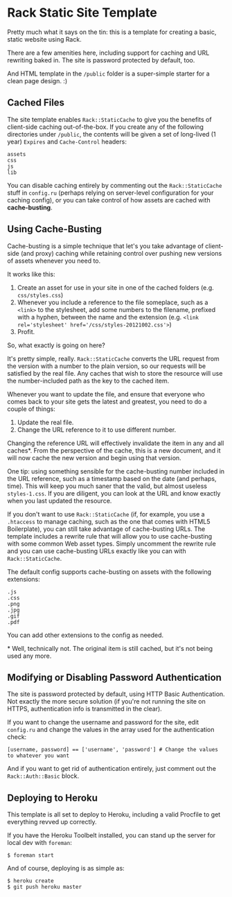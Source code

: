 Rack Static Site Template
=========================

Pretty much what it says on the tin: this is a template for creating a basic, static website using Rack.

There are a few amenities here, including support for caching and URL rewriting baked in. The site is password protected by default, too.

And HTML template in the `/public` folder is a super-simple starter for a clean page design. :)

Cached Files
------------

The site template enables `Rack::StaticCache` to give you the benefits of client-side caching out-of-the-box. If you create any of the following directories under `/public`, the contents will be given a set of long-lived (1 year) `Expires` and `Cache-Control` headers:

    assets
    css
    js
    lib

You can disable caching entirely by commenting out the `Rack::StaticCache` stuff in `config.ru` (perhaps relying on server-level configuration for your caching config), or you can take control of how assets are cached with **cache-busting**.

Using Cache-Busting
-------------------

Cache-busting is a simple technique that let's you take advantage of client-side (and proxy) caching while retaining control over pushing new versions of assets whenever you need to.

It works like this:

1. Create an asset for use in your site in one of the cached folders (e.g. `css/styles.css`)
2. Whenever you include a reference to the file someplace, such as a `<link>` to the stylesheet, add some numbers to the filename, prefixed with a hyphen, between the name and the extension (e.g. `<link rel='stylesheet' href='/css/styles-20121002.css'>`)
3. Profit.

So, what exactly is going on here?

It's pretty simple, really. `Rack::StaticCache` converts the URL request from the version with a number to the plain version, so our requests will be satisfied by the real file. Any caches that wish to store the resource will use the number-included path as the key to the cached item. 

Whenever you want to update the file, and ensure that everyone who comes back to your site gets the latest and greatest, you need to do a couple of things:

1. Update the real file.
2. Change the URL reference to it to use different number.

Changing the reference URL will effectively invalidate the item in any and all caches*. From the perspective of the cache, this is a new document, and it will now cache the new version and begin using that version.

One tip: using something sensible for the cache-busting number included in the URL reference, such as a timestamp based on the date (and perhaps, time). This will keep you much saner that the valid, but almost useless `styles-1.css`. If you are diligent, you can look at the URL and know exactly when you last updated the resource.

If you don't want to use `Rack::StaticCache` (if, for example, you use a `.htaccess` to manage caching, such as the one that comes with HTML5 Boilerplate), you can still take advantage of cache-busting URLs. The template includes a rewrite rule that will allow you to use cache-busting with some common Web asset types. Simply uncomment the rewrite rule and you can use cache-busting URLs exactly like you can with `Rack::StaticCache`.

The default config supports cache-busting on assets with the following extensions:

    .js
    .css
    .png
    .jpg
    .gif
    .pdf
    
You can add other extensions to the config as needed.

\* Well, technically not. The original item is still cached, but it's not being used any more.


Modifying or Disabling Password Authentication
----------------------------------------------

The site is password protected by default, using HTTP Basic Authentication. Not exactly the more secure solution (if you're not running the site on HTTPS, authentication info is transmitted in the clear).

If you want to change the username and password for the site, edit `config.ru` and change the values in the array used for the authentication check:

    [username, password] == ['username', 'password'] # Change the values to whatever you want

And if you want to get rid of authentication entirely, just comment out the `Rack::Auth::Basic` block.

Deploying to Heroku
-------------------

This template is all set to deploy to Heroku, including a valid Procfile to get everything revved up correctly.

If you have the Heroku Toolbelt installed, you can stand up the server for local dev with `foreman`:

    $ foreman start

And of course, deploying is as simple as:

    $ heroku create
    $ git push heroku master